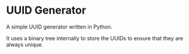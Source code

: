 # UUID Generator

A simple UUID generator written in Python.

It uses a binary tree internally to store the UUIDs to ensure that
they are always unique.

